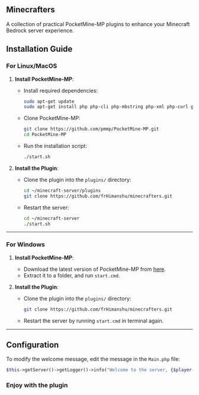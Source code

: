 ## Minecrafters
A collection of practical PocketMine-MP plugins to enhance your Minecraft Bedrock server experience.

## Installation Guide

### **For Linux/MacOS**

1. **Install PocketMine-MP**:
   - Install required dependencies:
     ```bash
     sudo apt-get update
     sudo apt-get install php php-cli php-mbstring php-xml php-curl git unzip
     ```

   - Clone PocketMine-MP:
     ```bash
     git clone https://github.com/pmmp/PocketMine-MP.git
     cd PocketMine-MP
     ```

   - Run the installation script:
     ```bash
     ./start.sh
     ```

2. **Install the Plugin**:
   - Clone the plugin into the `plugins/` directory:
     ```bash
     cd ~/minecraft-server/plugins
     git clone https://github.com/frHimanshu/minecrafters.git
     ```

   - Restart the server:
     ```bash
     cd ~/minecraft-server
     ./start.sh
     ```

---

### **For Windows**

1. **Install PocketMine-MP**:
   - Download the latest version of PocketMine-MP from [here](https://github.com/pmmp/PocketMine-MP/releases).
   - Extract it to a folder, and run `start.cmd`.

2. **Install the Plugin**:
   - Clone the plugin into the `plugins/` directory:
     ```bash
     git clone https://github.com/frHimanshu/minecrafters.git
     ```

   - Restart the server by running `start.cmd` in terminal again.

---

## Configuration

To modify the welcome message, edit the message in the `Main.php` file:

```php
$this->getServer()->getLogger()->info("Welcome to the server, {$player->getName()}!");
```

### Enjoy with the plugin
